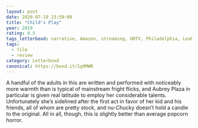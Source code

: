 ```yaml
---
layout: post 
date: 2020-07-19 23:59:00
title: "Child's Play"
year: 2019
rating: 0.5
tags_letterboxd: narrative, Amazon, streaming, HDTV, Philadelphia, Leah
tags:
  - film
  - review
category: Letterboxd
canonical: https://boxd.it/1g9MWR
---
```


A handful of the adults in this are written and performed with noticeably more warmth than is typical of mainstream fright flicks, and Aubrey Plaza in particular is given real latitude to employ her considerable talents. Unfortunately she’s sidelined after the first act in favor of her kid and his friends, all of whom are pretty stock, and nu-Chucky doesn’t hold a candle to the original. All in all, though, this is slightly better than average popcorn horror.